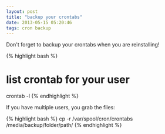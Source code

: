 ```yaml
---
layout: post
title: "backup your crontabs"
date: 2013-05-15 05:20:46
tags: cron backup
---
```


</p>
Don't forget to backup your crontabs when you are reinstalling!

{% highlight bash %}
# list crontab for your user
crontab -l
{% endhighlight %}
</p>

<p>
If you have multiple users, you grab the files:

{% highlight bash %}
cp -r /var/spool/cron/crontabs /media/backup/folder/path/
{% endhighlight %}
<p>
